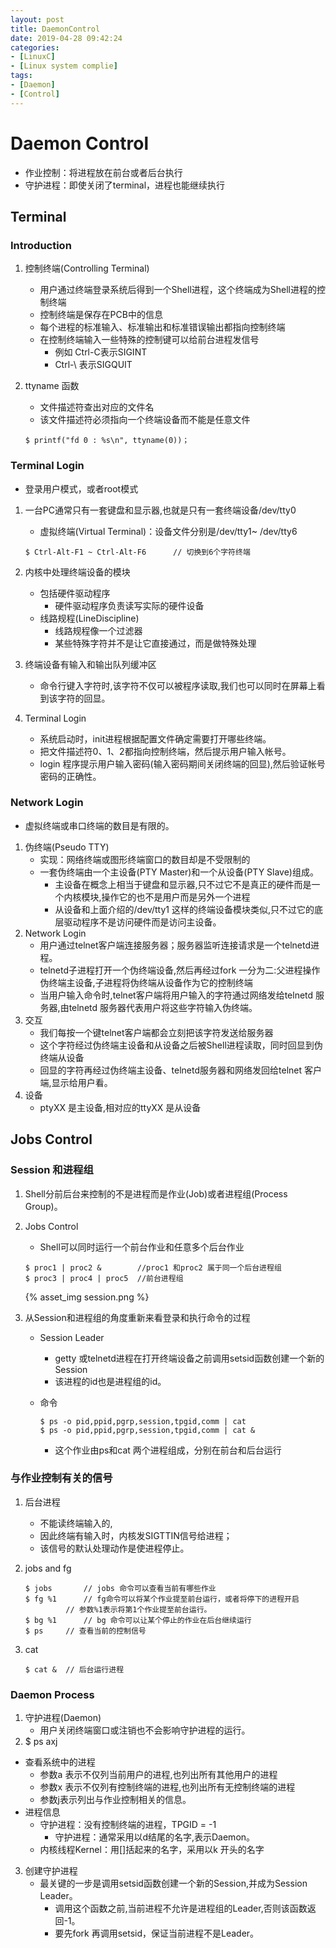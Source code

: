 ```yaml
---
layout: post
title: DaemonControl
date: 2019-04-28 09:42:24
categories: 
- [LinuxC]
- [Linux system complie]
tags: 
- [Daemon]
- [Control]
---
```


# Daemon Control

+ 作业控制：将进程放在前台或者后台执行
+ 守护进程：即使关闭了terminal，进程也能继续执行

## Terminal

### Introduction

1. 控制终端(Controlling Terminal)

   + 用户通过终端登录系统后得到一个Shell进程，这个终端成为Shell进程的控制终端
   + 控制终端是保存在PCB中的信息
   + 每个进程的标准输入、标准输出和标准错误输出都指向控制终端
   + 在控制终端输入一些特殊的控制键可以给前台进程发信号
     + 例如 Ctrl-C表示SIGINT
     + Ctrl-\ 表示SIGQUIT

2. ttyname 函数

   + 文件描述符查出对应的文件名
   + 该文件描述符必须指向一个终端设备而不能是任意文件

   ```
   $ printf("fd 0 : %s\n", ttyname(0))；
   ```

### Terminal Login

+ 登录用户模式，或者root模式

1. 一台PC通常只有一套键盘和显示器,也就是只有一套终端设备/dev/tty0

   + 虚拟终端(Virtual Terminal)：设备文件分别是/dev/tty1~ /dev/tty6 

   ```
   $ Ctrl-Alt-F1 ~ Ctrl-Alt-F6		// 切换到6个字符终端
   ```

2. 内核中处理终端设备的模块

   + 包括硬件驱动程序
     + 硬件驱动程序负责读写实际的硬件设备
   + 线路规程(LineDiscipline)
     + 线路规程像一个过滤器
     + 某些特殊字符并不是让它直接通过，而是做特殊处理

3. 终端设备有输入和输出队列缓冲区

   + 命令行键入字符时,该字符不仅可以被程序读取,我们也可以同时在屏幕上看到该字符的回显。

4. Terminal Login

   + 系统启动时，init进程根据配置文件确定需要打开哪些终端。
   + 把文件描述符0、1、2都指向控制终端，然后提示用户输入帐号。
   + login 程序提示用户输入密码(输入密码期间关闭终端的回显),然后验证帐号密码的正确性。

### Network Login

+ 虚拟终端或串口终端的数目是有限的。

1. 伪终端(Pseudo TTY)
   + 实现：网络终端或图形终端窗口的数目却是不受限制的
   + 一套伪终端由一个主设备(PTY Master)和一个从设备(PTY Slave)组成。
     + 主设备在概念上相当于键盘和显示器,只不过它不是真正的硬件而是一个内核模块,操作它的也不是用户而是另外一个进程
     + 从设备和上面介绍的/dev/tty1 这样的终端设备模块类似,只不过它的底层驱动程序不是访问硬件而是访问主设备。
2. Network Login
   + 用户通过telnet客户端连接服务器；服务器监听连接请求是一个telnetd进程。
   + telnetd子进程打开一个伪终端设备,然后再经过fork 一分为二:父进程操作伪终端主设备,子进程将伪终端从设备作为它的控制终端
   + 当用户输入命令时,telnet客户端将用户输入的字符通过网络发给telnetd 服务器,由telnetd 服务器代表用户将这些字符输入伪终端。
3. 交互
   + 我们每按一个键telnet客户端都会立刻把该字符发送给服务器
   + 这个字符经过伪终端主设备和从设备之后被Shell进程读取，同时回显到伪终端从设备
   + 回显的字符再经过伪终端主设备、telnetd服务器和网络发回给telnet 客户端,显示给用户看。
4. 设备
   + ptyXX 是主设备,相对应的ttyXX 是从设备

## Jobs Control

### Session 和进程组

1. Shell分前后台来控制的不是进程而是作业(Job)或者进程组(Process Group)。

2. Jobs Control

   + Shell可以同时运行一个前台作业和任意多个后台作业

   ```
   $ proc1 | proc2 &		//proc1 和proc2 属于同一个后台进程组
   $ proc3 | proc4 | proc5	//前台进程组
   ```

   {% asset_img session.png %}

3. 从Session和进程组的角度重新来看登录和执行命令的过程

   + Session Leader

     + getty 或telnetd进程在打开终端设备之前调用setsid函数创建一个新的Session
     + 该进程的id也是进程组的id。

   + 命令

     ```
     $ ps -o pid,ppid,pgrp,session,tpgid,comm | cat
     $ ps -o pid,ppid,pgrp,session,tpgid,comm | cat &
     ```

     + 这个作业由ps和cat 两个进程组成，分别在前台和后台运行

### 与作业控制有关的信号

1. 后台进程

   + 不能读终端输入的,
   + 因此终端有输入时，内核发SIGTTIN信号给进程；
   +  该信号的默认处理动作是使进程停止。

2. jobs and fg

   ```
   $ jobs 		// jobs 命令可以查看当前有哪些作业
   $ fg %1		// fg命令可以将某个作业提至前台运行，或者将停下的进程开启
   			// 参数%1表示将第1个作业提至前台运行。
   $ bg %1		// bg 命令可以让某个停止的作业在后台继续运行
   $ ps		// 查看当前的控制信号
   ```

3. cat 

   ```
   $ cat & 	// 后台运行进程
   ```

### Daemon Process

1. 守护进程(Daemon)
   + 用户关闭终端窗口或注销也不会影响守护进程的运行。
2.  $ ps axj
   + 查看系统中的进程
     + 参数a 表示不仅列当前用户的进程,也列出所有其他用户的进程
     + 参数x 表示不仅列有控制终端的进程,也列出所有无控制终端的进程
     + 参数j表示列出与作业控制相关的信息。
   + 进程信息
     + 守护进程：没有控制终端的进程，TPGID =  -1
       + 守护进程：通常采用以d结尾的名字,表示Daemon。
     + 内核线程Kernel：用[]括起来的名字，采用以k 开头的名字
3. 创建守护进程
   + 最关键的一步是调用setsid函数创建一个新的Session,并成为Session Leader。
     + 调用这个函数之前,当前进程不允许是进程组的Leader,否则该函数返回-1。
     + 要先fork 再调用setsid，保证当前进程不是Leader。